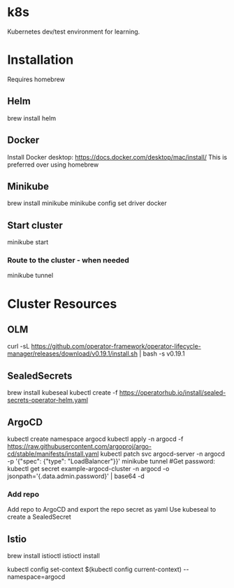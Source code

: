# k8s
Kubernetes dev/test environment for learning.

# Installation
Requires homebrew

## Helm
brew install helm

## Docker
Install Docker desktop: https://docs.docker.com/desktop/mac/install/
This is preferred over using homebrew

## Minikube
brew install minikube
minikube config set driver docker

## Start cluster
minikube start

### Route to the cluster - when needed
minikube tunnel

# Cluster Resources

## OLM
curl -sL https://github.com/operator-framework/operator-lifecycle-manager/releases/download/v0.19.1/install.sh | bash -s v0.19.1

## SealedSecrets
brew install kubeseal
kubectl create -f https://operatorhub.io/install/sealed-secrets-operator-helm.yaml


## ArgoCD
kubectl create namespace argocd
kubectl apply -n argocd -f https://raw.githubusercontent.com/argoproj/argo-cd/stable/manifests/install.yaml
kubectl patch svc argocd-server -n argocd -p '{"spec": {"type": "LoadBalancer"}}'
minikube tunnel
#Get password: kubectl get secret example-argocd-cluster -n argocd -o jsonpath='{.data.admin\.password}' | base64 -d

### Add repo
Add repo to ArgoCD and export the repo secret as yaml
Use kubeseal to create a SealedSecret

## Istio
brew install istioctl
istioctl install


kubectl config set-context $(kubectl config current-context) --namespace=argocd
